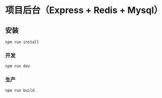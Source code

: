 # 项目后台（Express + Redis + Mysql）

## 安装
```
npm run install
```

### 开发
```
npm run dev
```

### 生产
```
npm run build 
```


